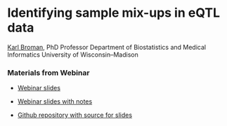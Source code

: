 # **Identifying sample mix-ups in eQTL data**

[Karl Broman](https://kbroman.org), PhD
Professor
Department of Biostatistics and Medical Informatics
University of Wisconsin&ndash;Madison



### Materials from Webinar

- [Webinar slides](https://kbroman.org/Talk_OSGA2021/osga2021.pdf)

- [Webinar slides with notes](https://kbroman.org/Talk_OSGA2021/osga2021_notes.pdf)

- [Github repository with source for slides](https://github.com/kbroman/Talk_OSGA2021/)
